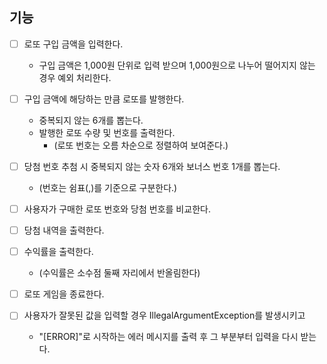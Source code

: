 ## 기능
- [ ] 로또 구입 금액을 입력한다.
  - 구입 금액은 1,000원 단위로 입력 받으며 1,000원으로 나누어 떨어지지 않는 경우 예외 처리한다.

- [ ] 구입 금액에 해당하는 만큼 로또를 발행한다.
  - 중복되지 않는 6개를 뽑는다.
  - 발행한 로또 수량 및 번호를 출력한다. 
    - (로또 번호는 오름 차순으로 정렬하여 보여준다.)

- [ ] 당첨 번호 추첨 시 중복되지 않는 숫자 6개와 보너스 번호 1개를 뽑는다. 
  - (번호는 쉼표(,)를 기준으로 구분한다.)

- [ ] 사용자가 구매한 로또 번호와 당첨 번호를 비교한다.
- [ ] 당첨 내역을 출력한다.
- [ ] 수익률을 출력한다.
  - (수익률은 소수점 둘째 자리에서 반올림한다)
  
- [ ] 로또 게임을 종료한다.
- [ ] 사용자가 잘못된 값을 입력할 경우 IllegalArgumentException를 발생시키고
  - "[ERROR]"로 시작하는 에러 메시지를 출력 후 그 부분부터 입력을 다시 받는다.